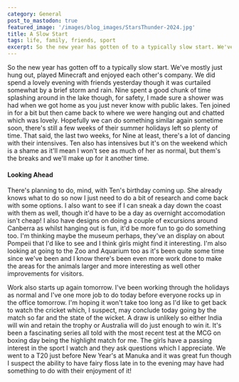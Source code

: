 ```yaml
---
category: General
post_to_mastodon: true
featured_image: '/images/blog_images/StarsThunder-2024.jpg'
title: A Slow Start
tags: life, family, friends, sport
excerpt: So the new year has gotten of to a typically slow start. We've mostly just hung out, played Minecraft and enjoyed each other's company. We did spend a lovely evening with friends yesterday though it was curtailed somewhat by a brief storm and rain. Nine spent a good chunk of time splashing around in the lake though, for safety, I made sure a shower was had when we got home as you just never know with public lakes. Ten joined in for a bit but then came back to where we were hanging out and chatted which was lovely.
---
```


So the new year has gotten off to a typically slow start. We've mostly just hung out, played Minecraft and enjoyed each other's company. We did spend a lovely evening with friends yesterday though it was curtailed somewhat by a brief storm and rain. Nine spent a good chunk of time splashing around in the lake though, for safety, I made sure a shower was had when we got home as you just never know with public lakes. Ten joined in for a bit but then came back to where we were hanging out and chatted which was lovely. Hopefully we can do something similar again sometime soon, there's still a few weeks of their summer holidays left so plenty of time. That said, the last two weeks, for Nine at least, there's a lot of dancing with their intensives. Ten also has intensives but it's on the weekend which is a shame as it'll mean I won't see as much of her as normal, but them's the breaks and we'll make up for it another time.

#### Looking Ahead

There's planning to do, mind, with Ten's birthday coming up. She already knows what to do so now I just need to do a bit of research and come back with some options. I also want to see if I can sneak a day down the coast with them as well, though it'd have to be a day as overnight accomodation isn't cheap! I also have designs on doing a couple of excursions around Canberra as whilst hanging out is fun, it'd be more fun to go do something too. I'm thinking maybe the museum perhaps, they've an display on about Pompeii that I'd like to see and I think girls might find it interesting. I'm also looking at going to the Zoo and Aquarium too as it's been quite some time since we've been and I know there's been even more work done to make the areas for the animals larger and more interesting as well other improvements for visitors.

Work also starts up again tomorrow. I've been working through the holidays as normal and I've one more job to do today before everyone rocks up in the office tomorrow. I'm hoping it won't take too long as I'd like to get back to watch the cricket which, I suspect, may conclude today going by the match so far and the state of the wicket. A draw is unlikely so either India will win and retain the trophy or Australia will do just enough to win it. It's been a fascinating series all told with the most recent test at the MCG on boxing day being the highlight match for me. The girls have a passing interest in the sport I watch and they ask questions which I appreciate. We went to a T20 just before New Year's at Manuka and it was great fun though I suspect the ability to have fairy floss late in to the evening may have had something to do with their enjoyment of it!
